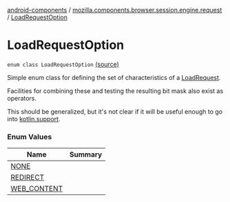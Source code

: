 [android-components](../../index.md) / [mozilla.components.browser.session.engine.request](../index.md) / [LoadRequestOption](./index.md)

# LoadRequestOption

`enum class LoadRequestOption` [(source)](https://github.com/mozilla-mobile/android-components/blob/master/components/browser/session/src/main/java/mozilla/components/browser/session/engine/request/LoadRequestMetadata.kt#L34)

Simple enum class for defining the set of characteristics of a [LoadRequest](#).

Facilities for combining these and testing the resulting bit mask also exist as operators.

This should be generalized, but it's not clear if it will be useful enough to go into [kotlin.support](#).

### Enum Values

| Name | Summary |
|---|---|
| [NONE](-n-o-n-e.md) |  |
| [REDIRECT](-r-e-d-i-r-e-c-t.md) |  |
| [WEB_CONTENT](-w-e-b_-c-o-n-t-e-n-t.md) |  |
